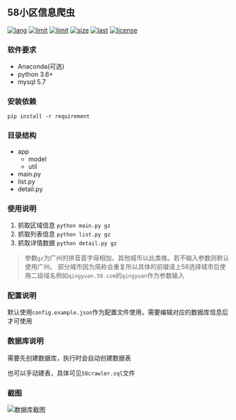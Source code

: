 ## 58小区信息爬虫

<p>
<a href="#"><img src="https://img.shields.io/github/languages/top/tomhaoye/crawler.58" alt="lang"></a>
<a href="#"><img src="https://img.shields.io/badge/Python-3+-green.svg" alt="limit"></a>
<a href="#"><img src="https://img.shields.io/badge/MySQL-5.7-yellow.svg" alt="limit"></a>
<a href="#"><img src="https://img.shields.io/github/languages/code-size/tomhaoye/crawler.58" alt="size"></a>
<a href="#"><img src="https://img.shields.io/github/last-commit/tomhaoye/crawler.58" alt="last"></a>
<a href="#"><img src="https://img.shields.io/github/license/tomhaoye/crawler.58" alt="license"></a>
</p>

### 软件要求
 - Anaconda(可选)
 - python 3.6+
 - mysql 5.7
 
### 安装依赖
```pip install -r requirement```
 
### 目录结构
 - app
   - model
   - util
 - main.py
 - list.py
 - detail.py

### 使用说明
 1. 抓取区域信息 ```python main.py gz```
 2. 抓取列表信息 ```python list.py gz```
 3. 抓取详情数据 ```python detail.py gz```
 
 >参数```gz```为广州的拼音首字母相加，其他城市以此类推。若不输入参数则默认使用广州。
 部分城市因为简称会重复所以具体的前缀请上58选择城市后使用二级域名例如```qingyuan.58.com```的```qingyuan```作为参数输入
 
### 配置说明
默认使用```config.example.json```作为配置文件使用，需要编辑对应的数据库信息后才可使用

### 数据库说明
需要先创建数据库，执行时会自动创建数据表

也可以手动建表，具体可见```58crawler.sql```文件

### 截图
![数据库截图](pic/1529899947.jpg)

